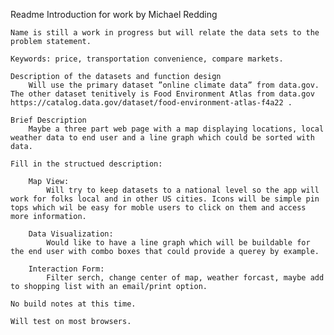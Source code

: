 

Readme Introduction for work by Michael Redding

    Name is still a work in progress but will relate the data sets to the problem statement.

    Keywords: price, transportation convenience, compare markets.

    Description of the datasets and function design
        Will use the primary dataset ”online climate data” from data.gov. The other dataset tenitively is Food Environment Atlas from data.gov https://catalog.data.gov/dataset/food-environment-atlas-f4a22 .

    Brief Description
        Maybe a three part web page with a map displaying locations, local weather data to end user and a line graph which could be sorted with data. 

    Fill in the structued description:

        Map View:
            Will try to keep datasets to a national level so the app will work for folks local and in other US cities. Icons will be simple pin tops which wil be easy for moble users to click on them and access more information.

        Data Visualization:
            Would like to have a line graph which will be buildable for the end user with combo boxes that could provide a querey by example. 

        Interaction Form:
            Filter serch, change center of map, weather forcast, maybe add to shopping list with an email/print option. 

	No build notes at this time. 
	
    Will test on most browsers.


